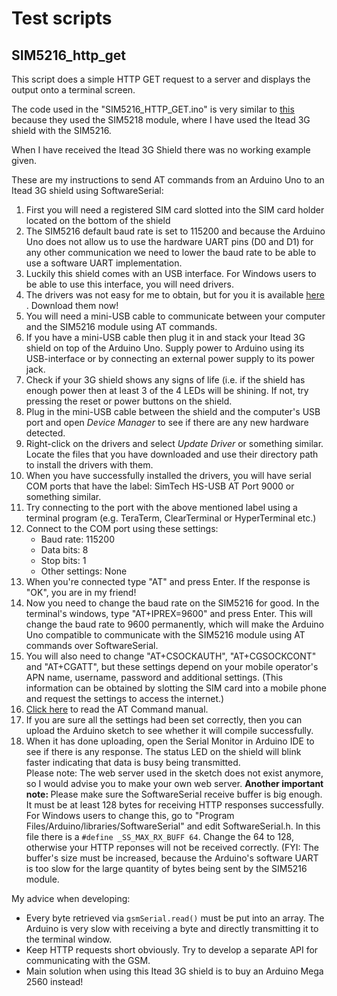 # Test scripts

## SIM5216_http_get

This script does a simple HTTP GET request to a server and displays the output onto a terminal screen.

The code used in the "SIM5216_HTTP_GET.ino" is very similar to <a href="http://www.cooking-hacks.com/documentation/tutorials/arduino-3g-gprs-gsm-gps">this</a>
because they used the SIM5218 module, where I have used the Itead 3G shield with the SIM5216.

When I have received the Itead 3G Shield there was no working example given.

These are my instructions to send AT commands from an Arduino Uno to an Itead 3G shield using SoftwareSerial:
<ol>
<li>First you will need a registered SIM card slotted into the SIM card holder located on the bottom of the shield</li>
<li>The SIM5216 default baud rate is set to 115200 and because the Arduino Uno does not allow us to use the hardware UART pins (D0 and D1) for any other communication we need to lower the baud rate to be able to use a software UART implementation.</li>
<li>Luckily this shield comes with an USB interface. For Windows users to be able to use this interface, you will need drivers.</li>
<li>The drivers was not easy for me to obtain, but for you it is available <a href="https://github.com/jeanbritz/ArduinoSkripsie/blob/master/WindowsDrivers_SIM5218_2.4.00.rar">here</a> . Download them now!</li>
<li>You will need a mini-USB cable to communicate between your computer and the SIM5216 module using AT commands. </li>
<li>If you have a mini-USB cable then plug it in and stack your Itead 3G shield on top of the Arduino Uno. Supply power to Arduino using its USB-interface or by connecting an external power supply to its power jack.</li>
<li>Check if your 3G shield shows any signs of life (i.e. if the shield has enough power then at least 3 of the 4 LEDs will be shining. If not, try pressing the reset or power buttons on the shield.</li>
<li>Plug in the mini-USB cable between the shield and the computer's USB port and open <em>Device Manager</em> to see if there are any new hardware detected.</li>
<li>Right-click on the drivers and select <em>Update Driver</em> or something similar. Locate the files that you have downloaded and use their directory path to install the drivers with them.</li> 
<li>When you have successfully installed the drivers, you will have serial COM ports that have the label: SimTech HS-USB AT Port 9000 or something similar. </li>
<li>Try connecting to the port with the above mentioned label using a terminal program (e.g. TeraTerm, ClearTerminal or HyperTerminal etc.)</li>
<li>Connect to the COM port using these settings:
  <ul>
  <li>Baud rate: 115200</li>
<li>Data bits: 8</li>
<li>Stop bits: 1</li>
<li>Other settings: None</li>
</ul></li>
<li>When you're connected type "AT" and press Enter. If the response is "OK", you are in my friend!</li>
<li>Now you need to change the baud rate on the SIM5216 for good. In the terminal's windows, type "AT+IPREX=9600" and press Enter. This will change the baud rate to 9600 permanently, which will make the Arduino Uno compatible to communicate with the SIM5216 module using AT commands over SoftwareSerial.</li>
<li>You will also need to change "AT+CSOCKAUTH", "AT+CGSOCKCONT" and "AT+CGATT", but these settings depend on your mobile operator's APN name, username, password and additional settings. (This information can be obtained by slotting the SIM card into a mobile phone and request the settings to access the internet.)</li>
<li><a href="http://www.mt-system.ru/sites/default/files/simcom_sim5215_sim5216_atc_en_v1.20.pdf">Click here</a> to read the AT Command manual.</li>
<li>If you are sure all the settings had been set correctly, then you can upload the Arduino sketch to see whether it will compile successfully.</li>
<li>When it has done uploading, open the Serial Monitor in Arduino IDE to see if there is any response. The status LED on the shield will blink faster indicating that data is busy being transmitted.</li>
Please note: The web server used in the sketch does not exist anymore, so I would advise you to make your own web server.
<b>Another important note: </b> Please make sure the SoftwareSerial receive buffer is big enough. It must be at least 128 bytes for receiving HTTP responses successfully.
For Windows users to change this, go to "Program Files/Arduino/libraries/SoftwareSerial" and edit SoftwareSerial.h. In this file there is a <code>#define _SS_MAX_RX_BUFF 64</code>. Change the 64 to 128, otherwise your HTTP reponses will not be received correctly. (FYI: The buffer's size must be increased, because the Arduino's software UART is too slow for the large quantity of bytes being sent by the SIM5216 module.
</ol>
My advice when developing:
<ul>
<li>Every byte retrieved via <code>gsmSerial.read()</code> must be put into an array. The Arduino is very slow with receiving a byte and directly transmitting it to the terminal window.</li>
<li>Keep HTTP requests short obviously. Try to develop a separate API for communicating with the GSM.</li>
<li>Main solution when using this Itead 3G shield is to buy an Arduino Mega 2560 instead!</li>
</ul>





